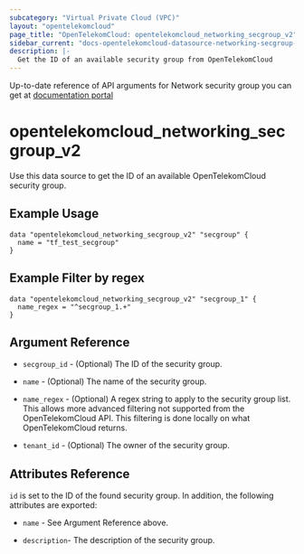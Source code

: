 ```yaml
---
subcategory: "Virtual Private Cloud (VPC)"
layout: "opentelekomcloud"
page_title: "OpenTelekomCloud: opentelekomcloud_networking_secgroup_v2"
sidebar_current: "docs-opentelekomcloud-datasource-networking-secgroup-v2"
description: |-
  Get the ID of an available security group from OpenTelekomCloud
---
```


Up-to-date reference of API arguments for Network security group you can get at
[documentation portal](https://docs.otc.t-systems.com/virtual-private-cloud/api-ref/native_openstack_neutron_apis_v2.0/security_group/querying_security_groups.html#vpc-sg02-0001)

# opentelekomcloud_networking_secgroup_v2

Use this data source to get the ID of an available OpenTelekomCloud security group.

## Example Usage

```hcl
data "opentelekomcloud_networking_secgroup_v2" "secgroup" {
  name = "tf_test_secgroup"
}
```

## Example Filter by regex

```hcl
data "opentelekomcloud_networking_secgroup_v2" "secgroup_1" {
  name_regex = "^secgroup_1.+"
}
```

## Argument Reference

* `secgroup_id` - (Optional) The ID of the security group.

* `name` - (Optional) The name of the security group.

* `name_regex` - (Optional) A regex string to apply to the security group list.
  This allows more advanced filtering not supported from the OpenTelekomCloud API.
  This filtering is done locally on what OpenTelekomCloud returns.

* `tenant_id` - (Optional) The owner of the security group.

## Attributes Reference

`id` is set to the ID of the found security group. In addition, the following attributes are exported:

* `name` - See Argument Reference above.

* `description`- The description of the security group.
